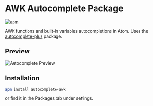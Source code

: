 # AWK Autocomplete Package
[![apm](https://img.shields.io/apm/l/icon-fonts.svg?style=flat)](https://atom.io/packages/autocomplete-awk)

AWK functions and built-in variables autocompletions in Atom. Uses the [autocomplete-plus](https://github.com/atom-community/autocomplete-plus) package.


## Preview
![Autocomplete Preview](https://cloud.githubusercontent.com/assets/15639707/11040537/1b20fb16-870d-11e5-8a2e-f7bfa5aca8da.png)



## Installation

```sh
apm install autocomplete-awk
```

or find it in the Packages tab under settings.
